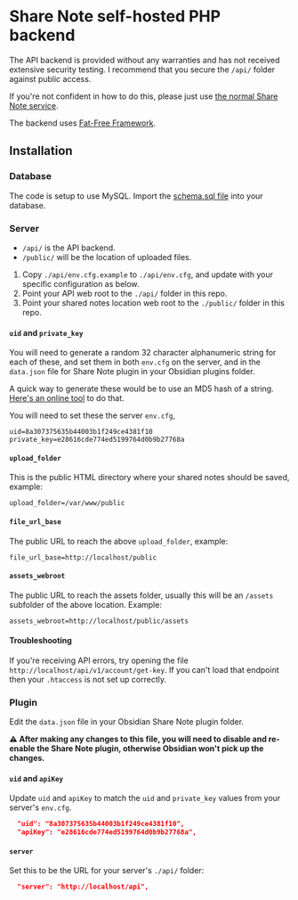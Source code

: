 # Share Note self-hosted PHP backend

The API backend is provided without any warranties and has not received extensive security testing. 
I recommend that you secure the `/api/` folder against public access.

If you're not confident in how to do this, please just use [the normal Share Note service](https://note.sx/).

The backend uses [Fat-Free Framework](https://fatfreeframework.com/).

## Installation

### Database

The code is setup to use MySQL. Import the [schema.sql file](https://github.com/alangrainger/share-note-self-hosted-backend/blob/main/schema.sql) into your database.

### Server

- `/api/` is the API backend.
- `/public/` will be the location of uploaded files.

1. Copy `./api/env.cfg.example` to `./api/env.cfg`, and update with your specific 
configuration as below.
2. Point your API web root to the `./api/` folder in this repo.
3. Point your shared notes location web root to the `./public/` folder in this repo.

#### `uid` and `private_key`

You will need to generate a random 32 character alphanumeric string for each of
these, and set them in both `env.cfg` on the server, and in the `data.json` file
for Share Note plugin in your Obsidian plugins folder.

A quick way to generate these would be to use an MD5 hash of a string. 
[Here's an online tool](https://emn178.github.io/online-tools/md5.html) to do that.

You will need to set these the server `env.cfg`,

```
uid=8a307375635b44003b1f249ce4381f10
private_key=e28616cde774ed5199764d0b9b27768a
```

#### `upload_folder` 

This is the public HTML directory where your shared notes should be saved, example:

```
upload_folder=/var/www/public
```

#### `file_url_base`

The public URL to reach the above `upload_folder`, example:

```
file_url_base=http://localhost/public
```

#### `assets_webroot`

The public URL to reach the assets folder, usually this will be an `/assets` subfolder
of the above location. Example:

```
assets_webroot=http://localhost/public/assets
```

#### Troubleshooting

If you're receiving API errors, try opening the file `http://localhost/api/v1/account/get-key`. If you can't load that endpoint then your `.htaccess` is not set up correctly.

### Plugin

Edit the `data.json` file in your Obsidian Share Note plugin folder.

**⚠️ After making any changes to this file, you will need to disable and re-enable the Share Note plugin, otherwise Obsidian won't pick up the changes.**

#### `uid` and `apiKey`

Update `uid` and `apiKey` to match the `uid` and `private_key` values from your server's `env.cfg`.

```json
  "uid": "8a307375635b44003b1f249ce4381f10",
  "apiKey": "e28616cde774ed5199764d0b9b27768a",
```

#### `server`

Set this to be the URL for your server's `./api/` folder:

```json
  "server": "http://localhost/api",
```
